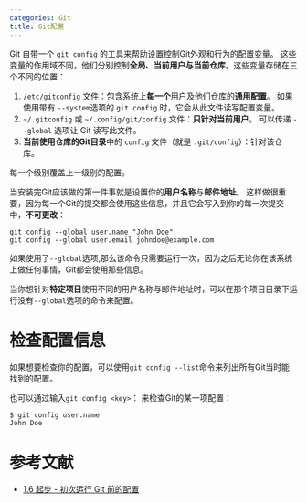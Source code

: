 ```yaml
---
categories: Git
title: Git配置
---
```

Git 自带一个 `git config` 的工具来帮助设置控制Git外观和行为的配置变量。 这些变量的作用域不同，他们分别控制**全局、当前用户与当前仓库**。这些变量存储在三个不同的位置：

1. `/etc/gitconfig` 文件：包含系统上**每一个**用户及他们仓库的**通用配置**。 如果使用带有 `--system`选项的 `git config` 时，它会从此文件读写配置变量。
2. `~/.gitconfig` 或 `~/.config/git/config` 文件：**只针对当前用户**。 可以传递 `--global` 选项让 Git 读写此文件。
3. **当前使用仓库的Git目录**中的 `config` 文件（就是 `.git/config`）：针对该仓库。

每一个级别覆盖上一级别的配置。

当安装完Git应该做的第一件事就是设置你的**用户名称**与**邮件地址**。 这样做很重要，因为每一个Git的提交都会使用这些信息，并且它会写入到你的每一次提交中，**不可更改**：

```
git config --global user.name "John Doe"
git config --global user.email johndoe@example.com
```

如果使用了`--global`选项,那么该命令只需要运行一次，因为之后无论你在该系统上做任何事情，Git都会使用那些信息。

当你想针对**特定项目**使用不同的用户名称与邮件地址时，可以在那个项目目录下运行没有`--global`选项的命令来配置。

# 检查配置信息

如果想要检查你的配置，可以使用`git config --list`命令来列出所有Git当时能找到的配置。

也可以通过输入`git config <key>`： 来检查Git的某一项配置：

```
$ git config user.name
John Doe
```

# 参考文献

- [1.6 起步 - 初次运行 Git 前的配置](https://git-scm.com/book/zh/v2/%E8%B5%B7%E6%AD%A5-%E5%88%9D%E6%AC%A1%E8%BF%90%E8%A1%8C-Git-%E5%89%8D%E7%9A%84%E9%85%8D%E7%BD%AE)